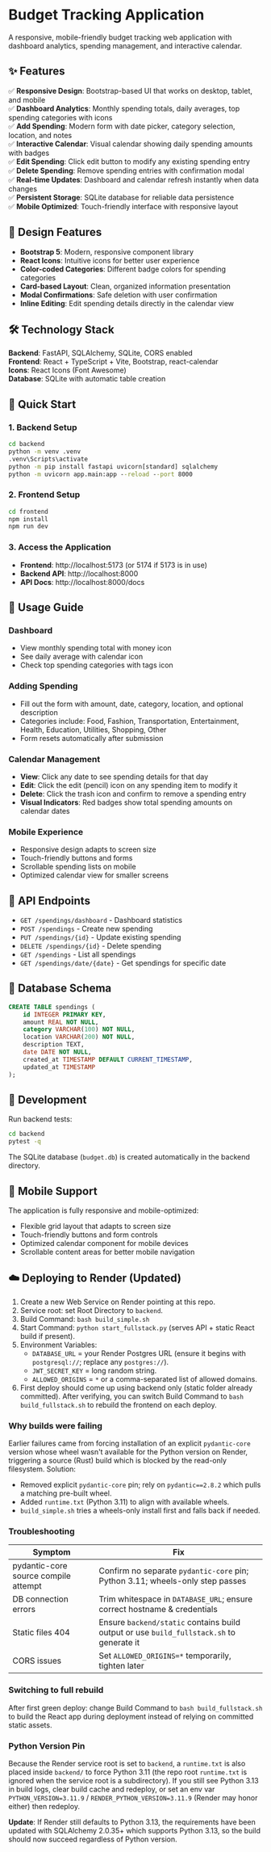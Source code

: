 # Budget Tracking Application

A responsive, mobile-friendly budget tracking web application with dashboard analytics, spending management, and interactive calendar.

## ✨ Features

✅ **Responsive Design**: Bootstrap-based UI that works on desktop, tablet, and mobile  
✅ **Dashboard Analytics**: Monthly spending totals, daily averages, top spending categories with icons  
✅ **Add Spending**: Modern form with date picker, category selection, location, and notes  
✅ **Interactive Calendar**: Visual calendar showing daily spending amounts with badges  
✅ **Edit Spending**: Click edit button to modify any existing spending entry  
✅ **Delete Spending**: Remove spending entries with confirmation modal  
✅ **Real-time Updates**: Dashboard and calendar refresh instantly when data changes  
✅ **Persistent Storage**: SQLite database for reliable data persistence  
✅ **Mobile Optimized**: Touch-friendly interface with responsive layout

## 🎨 Design Features

- **Bootstrap 5**: Modern, responsive component library
- **React Icons**: Intuitive icons for better user experience  
- **Color-coded Categories**: Different badge colors for spending categories
- **Card-based Layout**: Clean, organized information presentation
- **Modal Confirmations**: Safe deletion with user confirmation
- **Inline Editing**: Edit spending details directly in the calendar view

## 🛠 Technology Stack

**Backend**: FastAPI, SQLAlchemy, SQLite, CORS enabled  
**Frontend**: React + TypeScript + Vite, Bootstrap, react-calendar  
**Icons**: React Icons (Font Awesome)  
**Database**: SQLite with automatic table creation

## 🚀 Quick Start

### 1. Backend Setup

```cmd
cd backend
python -m venv .venv
.venv\Scripts\activate
python -m pip install fastapi uvicorn[standard] sqlalchemy
python -m uvicorn app.main:app --reload --port 8000
```

### 2. Frontend Setup

```cmd
cd frontend
npm install
npm run dev
```

### 3. Access the Application

- **Frontend**: http://localhost:5173 (or 5174 if 5173 is in use)
- **Backend API**: http://localhost:8000
- **API Docs**: http://localhost:8000/docs

## 📱 Usage Guide

### Dashboard
- View monthly spending total with money icon
- See daily average with calendar icon  
- Check top spending categories with tags icon

### Adding Spending
- Fill out the form with amount, date, category, location, and optional description
- Categories include: Food, Fashion, Transportation, Entertainment, Health, Education, Utilities, Shopping, Other
- Form resets automatically after submission

### Calendar Management
- **View**: Click any date to see spending details for that day
- **Edit**: Click the edit (pencil) icon on any spending item to modify it
- **Delete**: Click the trash icon and confirm to remove a spending entry
- **Visual Indicators**: Red badges show total spending amounts on calendar dates

### Mobile Experience
- Responsive design adapts to screen size
- Touch-friendly buttons and forms
- Scrollable spending lists on mobile
- Optimized calendar view for smaller screens

## 🔧 API Endpoints

- `GET /spendings/dashboard` - Dashboard statistics
- `POST /spendings` - Create new spending
- `PUT /spendings/{id}` - Update existing spending
- `DELETE /spendings/{id}` - Delete spending
- `GET /spendings` - List all spendings
- `GET /spendings/date/{date}` - Get spendings for specific date

## 💾 Database Schema

```sql
CREATE TABLE spendings (
    id INTEGER PRIMARY KEY,
    amount REAL NOT NULL,
    category VARCHAR(100) NOT NULL,
    location VARCHAR(200) NOT NULL,
    description TEXT,
    date DATE NOT NULL,
    created_at TIMESTAMP DEFAULT CURRENT_TIMESTAMP,
    updated_at TIMESTAMP
);
```

## 🧪 Development

Run backend tests:
```cmd
cd backend
pytest -q
```

The SQLite database (`budget.db`) is created automatically in the backend directory.

## 📱 Mobile Support

The application is fully responsive and mobile-optimized:
- Flexible grid layout that adapts to screen size
- Touch-friendly buttons and form controls
- Optimized calendar component for mobile devices
- Scrollable content areas for better mobile navigation

## ☁️ Deploying to Render (Updated)

1. Create a new Web Service on Render pointing at this repo.
2. Service root: set Root Directory to `backend`.
3. Build Command: `bash build_simple.sh`
4. Start Command: `python start_fullstack.py` (serves API + static React build if present).
5. Environment Variables:
    - `DATABASE_URL` = your Render Postgres URL (ensure it begins with `postgresql://`; replace any `postgres://`).
    - `JWT_SECRET_KEY` = long random string.
    - `ALLOWED_ORIGINS` = `*` or a comma-separated list of allowed domains.
6. First deploy should come up using backend only (static folder already committed). After verifying, you can switch Build Command to `bash build_fullstack.sh` to rebuild the frontend on each deploy.

### Why builds were failing
Earlier failures came from forcing installation of an explicit `pydantic-core` version whose wheel wasn't available for the Python version on Render, triggering a source (Rust) build which is blocked by the read-only filesystem. Solution:
* Removed explicit `pydantic-core` pin; rely on `pydantic==2.8.2` which pulls a matching pre-built wheel.
* Added `runtime.txt` (Python 3.11) to align with available wheels.
* `build_simple.sh` tries a wheels-only install first and falls back if needed.

### Troubleshooting
| Symptom | Fix |
|--------|-----|
| pydantic-core source compile attempt | Confirm no separate `pydantic-core` pin; Python 3.11; wheels-only step passes |
| DB connection errors | Trim whitespace in `DATABASE_URL`; ensure correct hostname & credentials |
| Static files 404 | Ensure `backend/static` contains build output or use `build_fullstack.sh` to generate it |
| CORS issues | Set `ALLOWED_ORIGINS=*` temporarily, tighten later |

### Switching to full rebuild
After first green deploy: change Build Command to `bash build_fullstack.sh` to build the React app during deployment instead of relying on committed static assets.

### Python Version Pin
Because the Render service root is set to `backend`, a `runtime.txt` is also placed inside `backend/` to force Python 3.11 (the repo root `runtime.txt` is ignored when the service root is a subdirectory). If you still see Python 3.13 in build logs, clear build cache and redeploy, or set an env var `PYTHON_VERSION=3.11.9` / `RENDER_PYTHON_VERSION=3.11.9` (Render may honor either) then redeploy.

**Update**: If Render still defaults to Python 3.13, the requirements have been updated with SQLAlchemy 2.0.35+ which supports Python 3.13, so the build should now succeed regardless of Python version.
